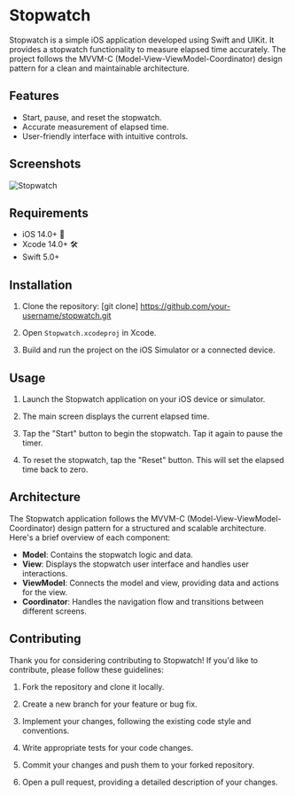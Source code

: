 # Stopwatch

Stopwatch is a simple iOS application developed using Swift and UIKit. It provides a stopwatch functionality to measure elapsed time accurately. The project follows the MVVM-C (Model-View-ViewModel-Coordinator) design pattern for a clean and maintainable architecture.

## Features

- Start, pause, and reset the stopwatch.
- Accurate measurement of elapsed time.
- User-friendly interface with intuitive controls.

## Screenshots

![Stopwatch](https://github.com/venkinyamagoudar/StopWatch/assets/109290394/4f6f3e69-1377-4af3-b77d-1cc8298f6996)


## Requirements

- iOS 14.0+ 📱
- Xcode 14.0+ 🛠️
- Swift 5.0+

## Installation

1. Clone the repository:
[git clone] https://github.com/your-username/stopwatch.git

2. Open `Stopwatch.xcodeproj` in Xcode.

3. Build and run the project on the iOS Simulator or a connected device.

## Usage

1. Launch the Stopwatch application on your iOS device or simulator.

2. The main screen displays the current elapsed time.

3. Tap the "Start" button to begin the stopwatch. Tap it again to pause the timer.

4. To reset the stopwatch, tap the "Reset" button. This will set the elapsed time back to zero.

## Architecture

The Stopwatch application follows the MVVM-C (Model-View-ViewModel-Coordinator) design pattern for a structured and scalable architecture. Here's a brief overview of each component:

- **Model**: Contains the stopwatch logic and data.
- **View**: Displays the stopwatch user interface and handles user interactions.
- **ViewModel**: Connects the model and view, providing data and actions for the view.
- **Coordinator**: Handles the navigation flow and transitions between different screens.

## Contributing

Thank you for considering contributing to Stopwatch! If you'd like to contribute, please follow these guidelines:

1. Fork the repository and clone it locally.

2. Create a new branch for your feature or bug fix.

3. Implement your changes, following the existing code style and conventions.

4. Write appropriate tests for your code changes.

5. Commit your changes and push them to your forked repository.

6. Open a pull request, providing a detailed description of your changes.
